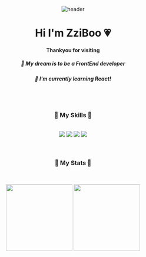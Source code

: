 <div align="center"> 


![header](https://capsule-render.vercel.app/api?type=wave&&color=FDC983&height=200&section=header&fontSize=80&&animation=fadeIn&fontColor=FDF7FF)



<h1>Hi I'm ZziBoo 💗</h1>
<h4>Thankyou for visiting</h4>
<h5>🌵 My dream is to be a FrontEnd developer</h5>
<h5>🌱 I'm currently learning React!</h5>

<br>
<br>


<h3>🍓 My Skills 🍓 </h3> <br>
	
<img src="https://img.shields.io/badge/HTML5-FF7052?style=flat&logo=HTML5&logoColor=white"/>
	<img src="https://img.shields.io/badge/CSS3-52AAFF?style=flat&logo=CSS3&logoColor=white"/>
	<img src="https://img.shields.io/badge/JavaScript-FFAB00?style=flat&logo=JavaScript&logoColor=white"/>
	<img src="https://img.shields.io/badge/React-54C6FC?style=flat&logo=React&logoColor=white"/>

<br>
<br>
<br>

<h3>🍍 My Stats 🍍</h3> <br>	



<p>
  <img height="180em" src="https://github-readme-stats.vercel.app/api?username=ZziBooOooo&show_icons=true&include_all_commits=true&&title_color=FCA554&icon_color=F9AD5C&count_private=true">
  <img height="180em" src="https://github-readme-stats.vercel.app/api/top-langs/?username=ZziBooOooo&layout=compact&title_color=9CC182&theme=vue">
</p>
</div>
